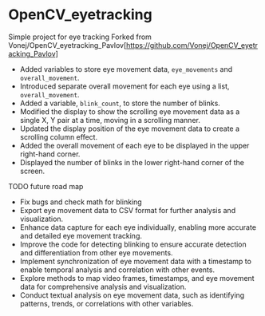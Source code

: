 # OpenCV_eyetracking
Simple project for eye tracking
Forked from Vonej/OpenCV_eyetracking_Pavlov[https://github.com/Vonej/OpenCV_eyetracking_Pavlov]

- Added variables to store eye movement data, `eye_movements` and `overall_movement`.
- Introduced separate overall movement for each eye using a list, `overall_movement`.
- Added a variable, `blink_count`, to store the number of blinks.
- Modified the display to show the scrolling eye movement data as a single X, Y pair at a time, moving in a scrolling manner.
- Updated the display position of the eye movement data to create a scrolling column effect.
- Added the overall movement of each eye to be displayed in the upper right-hand corner.
- Displayed the number of blinks in the lower right-hand corner of the screen.

TODO future road map

- Fix bugs and check math for blinking
- Export eye movement data to CSV format for further analysis and visualization.
- Enhance data capture for each eye individually, enabling more accurate and detailed eye movement tracking.
- Improve the code for detecting blinking to ensure accurate detection and differentiation from other eye movements.
- Implement synchronization of eye movement data with a timestamp to enable temporal analysis and correlation with other events.
- Explore methods to map video frames, timestamps, and eye movement data for comprehensive analysis and visualization.
- Conduct textual analysis on eye movement data, such as identifying patterns, trends, or correlations with other variables.
